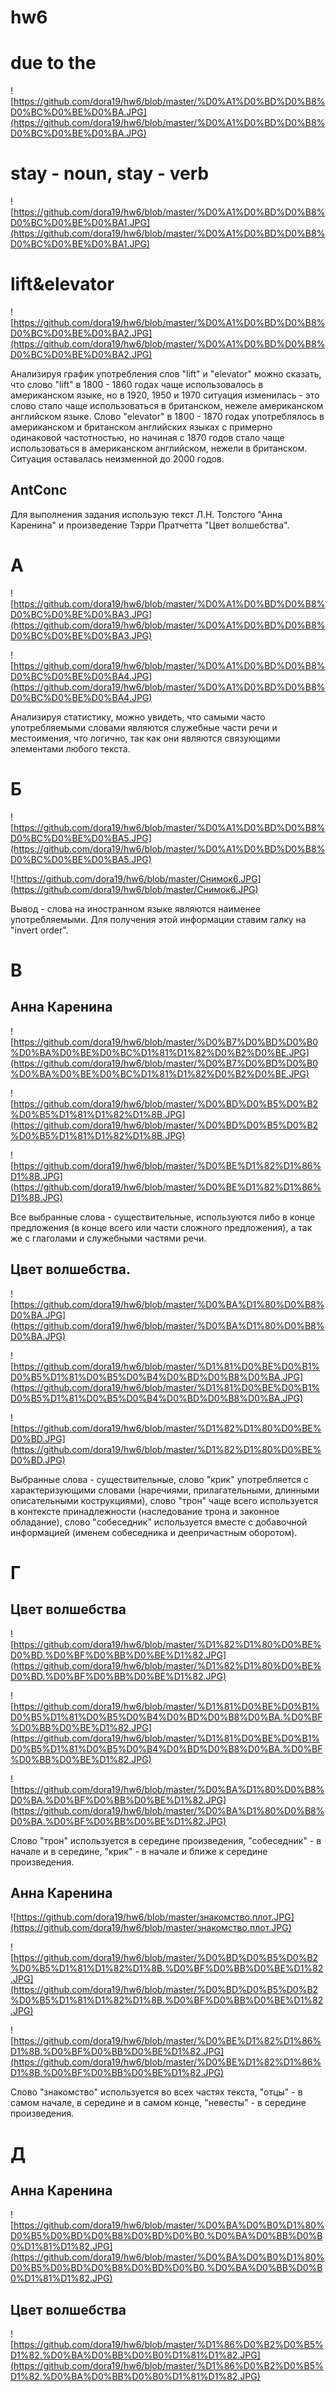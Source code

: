 # hw6
# due to the

![https://github.com/dora19/hw6/blob/master/%D0%A1%D0%BD%D0%B8%D0%BC%D0%BE%D0%BA.JPG](https://github.com/dora19/hw6/blob/master/%D0%A1%D0%BD%D0%B8%D0%BC%D0%BE%D0%BA.JPG)

# stay - noun, stay - verb

![https://github.com/dora19/hw6/blob/master/%D0%A1%D0%BD%D0%B8%D0%BC%D0%BE%D0%BA1.JPG](https://github.com/dora19/hw6/blob/master/%D0%A1%D0%BD%D0%B8%D0%BC%D0%BE%D0%BA1.JPG)

# lift&elevator

![https://github.com/dora19/hw6/blob/master/%D0%A1%D0%BD%D0%B8%D0%BC%D0%BE%D0%BA2.JPG](https://github.com/dora19/hw6/blob/master/%D0%A1%D0%BD%D0%B8%D0%BC%D0%BE%D0%BA2.JPG)

Анализируя график употребления слов "lift" и "elevator" можно сказать, что слово "lift" в 1800 - 1860 годах чаще использовалось в американском языке, но в 1920, 1950 и 1970 ситуация изменилась - это слово стало чаще использоваться в британском, нежеле американском английском языке. Слово "elevator" в 1800 - 1870 годах употреблялось в американском и британском английских языках с примерно одинаковой частотностью, но начиная с 1870 годов стало чаще использоваться в американском английском, нежели в британском. Ситуация оставалась неизменной до 2000 годов.

## AntConc
Для выполнения задания использую текст Л.Н. Толстого "Анна Каренина" и произведение Тэрри Пратчетта "Цвет волшебства".
# А
![https://github.com/dora19/hw6/blob/master/%D0%A1%D0%BD%D0%B8%D0%BC%D0%BE%D0%BA3.JPG](https://github.com/dora19/hw6/blob/master/%D0%A1%D0%BD%D0%B8%D0%BC%D0%BE%D0%BA3.JPG)

![https://github.com/dora19/hw6/blob/master/%D0%A1%D0%BD%D0%B8%D0%BC%D0%BE%D0%BA4.JPG](https://github.com/dora19/hw6/blob/master/%D0%A1%D0%BD%D0%B8%D0%BC%D0%BE%D0%BA4.JPG)

Анализируя статистику, можно увидеть, что самыми часто употребляемыми словами являются служебные части речи и местоимения, что логично, так как они являются связующими элементами любого текста.

# Б
![https://github.com/dora19/hw6/blob/master/%D0%A1%D0%BD%D0%B8%D0%BC%D0%BE%D0%BA5.JPG](https://github.com/dora19/hw6/blob/master/%D0%A1%D0%BD%D0%B8%D0%BC%D0%BE%D0%BA5.JPG)

![https://github.com/dora19/hw6/blob/master/Снимок6.JPG](https://github.com/dora19/hw6/blob/master/Снимок6.JPG)

Вывод - слова на иностранном языке являются наименее употребляемыми. Для получения этой информации ставим галку на "invert order".

# В
## Анна Каренина

![https://github.com/dora19/hw6/blob/master/%D0%B7%D0%BD%D0%B0%D0%BA%D0%BE%D0%BC%D1%81%D1%82%D0%B2%D0%BE.JPG](https://github.com/dora19/hw6/blob/master/%D0%B7%D0%BD%D0%B0%D0%BA%D0%BE%D0%BC%D1%81%D1%82%D0%B2%D0%BE.JPG)

![https://github.com/dora19/hw6/blob/master/%D0%BD%D0%B5%D0%B2%D0%B5%D1%81%D1%82%D1%8B.JPG](https://github.com/dora19/hw6/blob/master/%D0%BD%D0%B5%D0%B2%D0%B5%D1%81%D1%82%D1%8B.JPG)

![https://github.com/dora19/hw6/blob/master/%D0%BE%D1%82%D1%86%D1%8B.JPG](https://github.com/dora19/hw6/blob/master/%D0%BE%D1%82%D1%86%D1%8B.JPG)

Все выбранные слова - существительные, используются либо в конце предложения (в конце всего или части сложного предложения), а так же с глаголами и служебными частями речи.

## Цвет волшебства.

![https://github.com/dora19/hw6/blob/master/%D0%BA%D1%80%D0%B8%D0%BA.JPG](https://github.com/dora19/hw6/blob/master/%D0%BA%D1%80%D0%B8%D0%BA.JPG)

![https://github.com/dora19/hw6/blob/master/%D1%81%D0%BE%D0%B1%D0%B5%D1%81%D0%B5%D0%B4%D0%BD%D0%B8%D0%BA.JPG](https://github.com/dora19/hw6/blob/master/%D1%81%D0%BE%D0%B1%D0%B5%D1%81%D0%B5%D0%B4%D0%BD%D0%B8%D0%BA.JPG)

![https://github.com/dora19/hw6/blob/master/%D1%82%D1%80%D0%BE%D0%BD.JPG](https://github.com/dora19/hw6/blob/master/%D1%82%D1%80%D0%BE%D0%BD.JPG)

Выбранные слова - существительные, слово "крик" употребляется с характеризующими словами (наречиями, прилагательными, длинными описательными кострукциями), слово "трон" чаще всего используется в контексте принадлежности (наследование трона и законное обладание), слово "собеседник" используется вместе с добавочной информацией (именем собеседника и  деепричастным оборотом).

# Г
## Цвет волшебства

![https://github.com/dora19/hw6/blob/master/%D1%82%D1%80%D0%BE%D0%BD.%D0%BF%D0%BB%D0%BE%D1%82.JPG](https://github.com/dora19/hw6/blob/master/%D1%82%D1%80%D0%BE%D0%BD.%D0%BF%D0%BB%D0%BE%D1%82.JPG)

![https://github.com/dora19/hw6/blob/master/%D1%81%D0%BE%D0%B1%D0%B5%D1%81%D0%B5%D0%B4%D0%BD%D0%B8%D0%BA.%D0%BF%D0%BB%D0%BE%D1%82.JPG](https://github.com/dora19/hw6/blob/master/%D1%81%D0%BE%D0%B1%D0%B5%D1%81%D0%B5%D0%B4%D0%BD%D0%B8%D0%BA.%D0%BF%D0%BB%D0%BE%D1%82.JPG)

![https://github.com/dora19/hw6/blob/master/%D0%BA%D1%80%D0%B8%D0%BA.%D0%BF%D0%BB%D0%BE%D1%82.JPG](https://github.com/dora19/hw6/blob/master/%D0%BA%D1%80%D0%B8%D0%BA.%D0%BF%D0%BB%D0%BE%D1%82.JPG)

Слово "трон" используется в середине произведения, "собеседник" - в начале и в середине, "крик" - в начале и ближе к середине произведения.

## Анна Каренина

![https://github.com/dora19/hw6/blob/master/знакомство.плот.JPG](https://github.com/dora19/hw6/blob/master/знакомство.плот.JPG)

![https://github.com/dora19/hw6/blob/master/%D0%BD%D0%B5%D0%B2%D0%B5%D1%81%D1%82%D1%8B.%D0%BF%D0%BB%D0%BE%D1%82.JPG](https://github.com/dora19/hw6/blob/master/%D0%BD%D0%B5%D0%B2%D0%B5%D1%81%D1%82%D1%8B.%D0%BF%D0%BB%D0%BE%D1%82.JPG)

![https://github.com/dora19/hw6/blob/master/%D0%BE%D1%82%D1%86%D1%8B.%D0%BF%D0%BB%D0%BE%D1%82.JPG](https://github.com/dora19/hw6/blob/master/%D0%BE%D1%82%D1%86%D1%8B.%D0%BF%D0%BB%D0%BE%D1%82.JPG)

Слово "знакомство" используется во всех частях текста, "отцы" - в самом начале, в середине и в самом конце, "невесты" - в середине произведения.

# Д
## Анна Каренина

![https://github.com/dora19/hw6/blob/master/%D0%BA%D0%B0%D1%80%D0%B5%D0%BD%D0%B8%D0%BD%D0%B0.%D0%BA%D0%BB%D0%B0%D1%81%D1%82.JPG](https://github.com/dora19/hw6/blob/master/%D0%BA%D0%B0%D1%80%D0%B5%D0%BD%D0%B8%D0%BD%D0%B0.%D0%BA%D0%BB%D0%B0%D1%81%D1%82.JPG)

## Цвет волшебства

![https://github.com/dora19/hw6/blob/master/%D1%86%D0%B2%D0%B5%D1%82.%D0%BA%D0%BB%D0%B0%D1%81%D1%82.JPG](https://github.com/dora19/hw6/blob/master/%D1%86%D0%B2%D0%B5%D1%82.%D0%BA%D0%BB%D0%B0%D1%81%D1%82.JPG)
